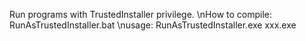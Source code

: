 Run programs with TrustedInstaller privilege.
\nHow to compile: RunAsTrustedInstaller.bat
\nusage: RunAsTrustedInstaller.exe xxx.exe
